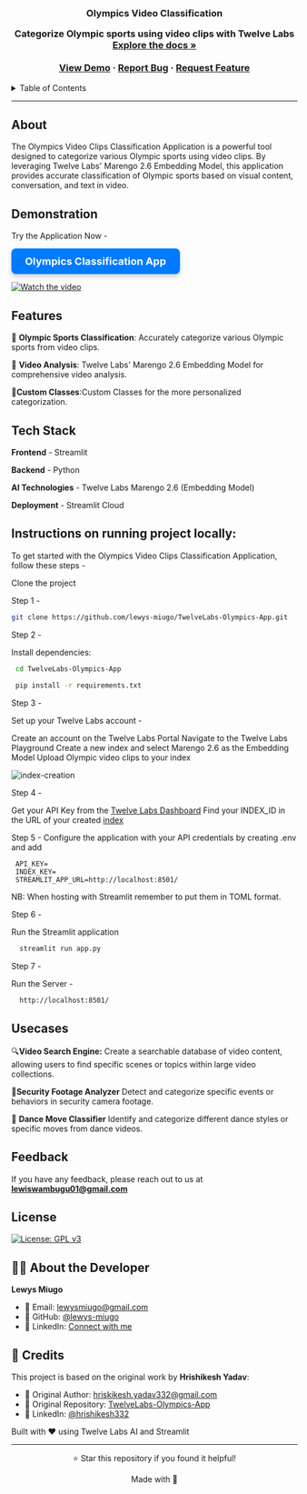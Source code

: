 <br />
<div align="center">
  <h3 align="center">Olympics Video Classification
  <p align="center">
    Categorize Olympic sports using video clips with Twelve Labs
    <br />
    <a href="https://github.com/lewys-miugo/TwelveLabs-Olympics-App"><strong>Explore the docs »</strong></a>
    <br />
    <br />
    <a href="https://sports-detector.streamlit.app/">View Demo</a>
    ·
    <a href="https://github.com/lewys-miugo/TwelveLabs-Olympics-App/issues">Report Bug</a>
    ·
    <a href="https://github.com/lewys-miugo/TwelveLabs-Olympics-App/issues">Request Feature</a>
  </p>
</div>



<details>
  <summary>Table of Contents</summary>
  <ol>
    <li><a href="#About">About</a></li>
    <li><a href="#Features">Features</a></li>
    <li><a href="#Tech-Stack">Tech Stack</a></li>
    <li><a href="#Instructions-on-running-project-locally">Instructions on running project locally</a></li>
        <li><a href="#Usecases">Usecases</a></li>
    <li><a href="#Feedback">Feedback</a></li>
  </ol>
</details>

------

## About

The Olympics Video Clips Classification Application is a powerful tool designed to categorize various Olympic sports using video clips. By leveraging Twelve Labs' Marengo 2.6 Embedding Model, this application provides accurate classification of Olympic sports based on visual content, conversation, and text in video.


## Demonstration

Try the Application Now -

<a href="https://sports-detector.streamlit.app/" target="_blank" style="
    display: inline-block;
    padding: 12px 24px;
    font-size: 18px;
    font-weight: bold;
    color: #ffffff;
    background-color: #007bff;
    border: none;
    border-radius: 8px;
    text-align: center;
    text-decoration: none;
    box-shadow: 0 4px 8px rgba(0,0,0,0.2);
    transition: background-color 0.3s, box-shadow 0.3s;
">
    Olympics Classification App
</a>


[![Watch the video](https://img.youtube.com/vi/9f2mScVn5ck/hqdefault.jpg)](https://youtu.be/9f2mScVn5ck)


## Features

🏅 **Olympic Sports Classification**: Accurately categorize various Olympic sports from video clips.

🎥 **Video Analysis**: Twelve Labs' Marengo 2.6 Embedding Model for comprehensive video analysis.

🚀️**Custom Classes**:Custom Classes for the more personalized categorization.

## Tech Stack

**Frontend** - Streamlit

**Backend** -  Python 

**AI Technologies** - Twelve Labs Marengo 2.6 (Embedding Model)
 
**Deployment** - Streamlit Cloud

 
 ## Instructions on running project locally:
 
To get started with the Olympics Video Clips Classification Application, follow these steps -

Clone the project

Step 1 -

```bash
git clone https://github.com/lewys-miugo/TwelveLabs-Olympics-App.git
```

Step 2  -

Install dependencies:

```bash
 cd TwelveLabs-Olympics-App
 
 pip install -r requirements.txt
```

Step 3 - 

Set up your Twelve Labs account -

Create an account on the Twelve Labs Portal
Navigate to the Twelve Labs Playground
Create a new index and select Marengo 2.6 as the Embedding Model
Upload Olympic video clips to your index

![index-creation](https://github.com/lewys-miugo/TwelveLabs-Olympics-App/blob/main/src/index-creation.png)

Step 4 -

Get your API Key from the [Twelve Labs Dashboard](https://playground.twelvelabs.io/dashboard/api-key)
Find your INDEX_ID in the URL of your created [index](https://playground.twelvelabs.io/indexes/{index_id})

Step 5 -
Configure the application with your API credentials by creating .env and add
```
 API_KEY=
 INDEX_KEY=
 STREAMLIT_APP_URL=http://localhost:8501/ 
```
NB: When hosting with Streamlit remember to put them in TOML format.

Step 6 -

Run the Streamlit application

```bash
  streamlit run app.py
```

Step 7 - 

Run the Server -

```bash
  http://localhost:8501/
```

## Usecases

🔍**Video Search Engine:** Create a searchable database of video content, allowing users to find specific scenes or topics within large video collections.

🎥**Security Footage Analyzer**
Detect and categorize specific events or behaviors in security camera footage.

💃 **Dance Move Classifier** Identify and categorize different dance styles or specific moves from dance videos.


## Feedback

If you have any feedback, please reach out to us at **lewiswambugu01@gmail.com**


## License

[![License: GPL v3](https://img.shields.io/badge/License-GPLv3-blue.svg)](https://www.gnu.org/licenses/gpl-3.0)

## 👨‍💻 About the Developer

**Lewys Miugo**
- 📧 Email: lewysmiugo@gmail.com
- 🐙 GitHub: [@lewys-miugo](https://github.com/lewys-miugo)
- 💼 LinkedIn: [Connect with me](https://linkedin.com/in/lewys-miugo)

## 🙏 Credits

This project is based on the original work by **Hrishikesh Yadav**:
- 📧 Original Author: hriskikesh.yadav332@gmail.com
- 🐙 Original Repository: [TwelveLabs-Olympics-App](https://github.com/Hrishikesh332/TwelveLabs-Olympics-App)
- 💼 LinkedIn: [@hrishikesh332](https://linkedin.com/in/hrishikesh332)

Built with ❤️ using Twelve Labs AI and Streamlit

---

<div align="center">
  <p>⭐ Star this repository if you found it helpful!</p>
  <p>Made with 🏅</p>
</div>

